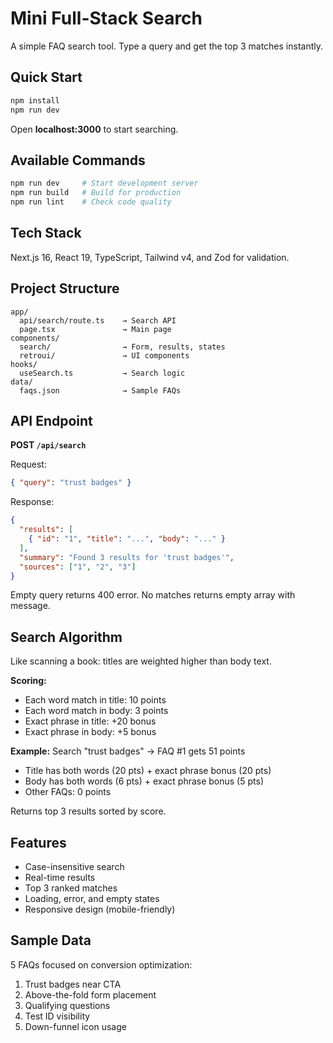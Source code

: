 # Mini Full-Stack Search

A simple FAQ search tool. Type a query and get the top 3 matches instantly.

## Quick Start

```bash
npm install
npm run dev
```

Open **localhost:3000** to start searching.

## Available Commands

```bash
npm run dev     # Start development server
npm run build   # Build for production
npm run lint    # Check code quality
```

## Tech Stack

Next.js 16, React 19, TypeScript, Tailwind v4, and Zod for validation.

## Project Structure

```
app/
  api/search/route.ts    → Search API
  page.tsx               → Main page
components/
  search/                → Form, results, states
  retroui/               → UI components
hooks/
  useSearch.ts           → Search logic
data/
  faqs.json              → Sample FAQs
```

## API Endpoint

**POST `/api/search`**

Request:
```json
{ "query": "trust badges" }
```

Response:
```json
{
  "results": [
    { "id": "1", "title": "...", "body": "..." }
  ],
  "summary": "Found 3 results for 'trust badges'",
  "sources": ["1", "2", "3"]
}
```

Empty query returns 400 error. No matches returns empty array with message.

## Search Algorithm

Like scanning a book: titles are weighted higher than body text.

**Scoring:**
- Each word match in title: 10 points
- Each word match in body: 3 points
- Exact phrase in title: +20 bonus
- Exact phrase in body: +5 bonus

**Example:** Search "trust badges" → FAQ #1 gets 51 points
- Title has both words (20 pts) + exact phrase bonus (20 pts)
- Body has both words (6 pts) + exact phrase bonus (5 pts)
- Other FAQs: 0 points

Returns top 3 results sorted by score.

## Features

- Case-insensitive search
- Real-time results
- Top 3 ranked matches
- Loading, error, and empty states
- Responsive design (mobile-friendly)

## Sample Data

5 FAQs focused on conversion optimization:
1. Trust badges near CTA
2. Above-the-fold form placement
3. Qualifying questions
4. Test ID visibility
5. Down-funnel icon usage
